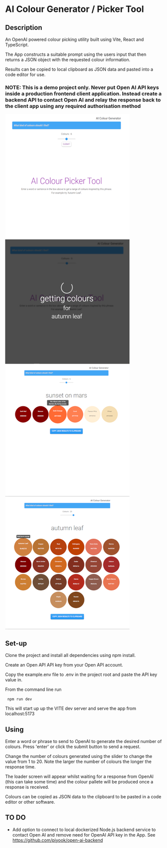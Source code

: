 # AI Colour Generator / Picker Tool

## Description

An OpenAI powered colour picking utility built using Vite, React and TypeScript.

The App constructs a suitable prompt using the users input that then returns a JSON object with the requested colour information.

Results can be copied to local clipboard as JSON data and pasted into a code editor for use.

### NOTE: This is a demo project only. Never put Open AI API keys inside a production frontend client application. Instead create a backend API to contact Open AI and relay the response back to the client app using any required authorisation method

![intro view](images/intro.png) ![loading view](images/loading.png)  
![response view1](images/response.png) ![response view1](images/response2.png)

## Set-up

Clone the project and install all dependencies using npm install.

Create an Open API API key from your Open API account.

Copy the example.env file to .env in the project root and paste the API key value in.

From the command line run  

```
 npm run dev
```

This will start up up the VITE dev server and serve the app from localhost:5173

## Using

Enter a word or phrase to send to OpenAI to generate the desired number of colours. Press 'enter' or click the submit button to send a request.

Change the number of colours generated using the slider to change the value from 1 to 20. Note the larger the number of colours the longer the response time.  

The loader screen will appear whilst waiting for a response from OpenAI (this can take some time) and the colour pallete will be produced once a response is received.

Colours can be copied as JSON data to the clipboard to be pasted in a code editor or other software.

## TO DO

- Add option to connect to local dockerized Node.js backend service to contact Open AI and remove need for OpenAI API key in the App. See <https://github.com/piyook/open-ai-backend>
